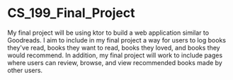 # CS_199_Final_Project

My final project will be using ktor to build a web application similar to Goodreads.  I aim to include in my final project a way for users to log books they've read, books they want to read, books they loved, and books they would recommend.  In addition, my final project will work to include pages where users can review, browse, and view recommended books made by other users.

